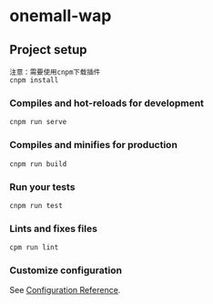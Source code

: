 # onemall-wap

## Project setup
```
注意：需要使用cnpm下载插件
cnpm install
```

### Compiles and hot-reloads for development
```
cnpm run serve
```

### Compiles and minifies for production
```
cnpm run build
```

### Run your tests
```
cnpm run test
```

### Lints and fixes files
```
cpm run lint
```

### Customize configuration
See [Configuration Reference](https://cli.vuejs.org/config/).

